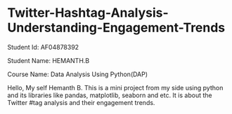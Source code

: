 # Twitter-Hashtag-Analysis-Understanding-Engagement-Trends
Student Id: AF04878392

Student Name: HEMANTH.B

Course Name: Data Analysis Using Python(DAP)

Hello, My self Hemanth B.  This is a mini project from my side using python and its libraries like pandas, matplotlib, seaborn and etc. It is about the Twitter #tag analysis and their engagement trends.
